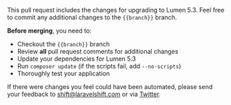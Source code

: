 This pull request includes the changes for upgrading to Lumen 5.3. Feel free to commit any additional changes to the `{{branch}}` branch.

**Before merging**, you need to:

- Checkout the `{{branch}}` branch
- Review **all** pull request comments for additional changes
- Update your dependencies for Lumen 5.3
- Run `composer update` (if the scripts fail, add `--no-scripts`)
- Thoroughly test your application

If there were changes you feel could have been automated, please send your feedback to [shift@laravelshift.com](mailto:shift@laravelshift.com) or via [Twitter](https://twitter.com/laravelshift).